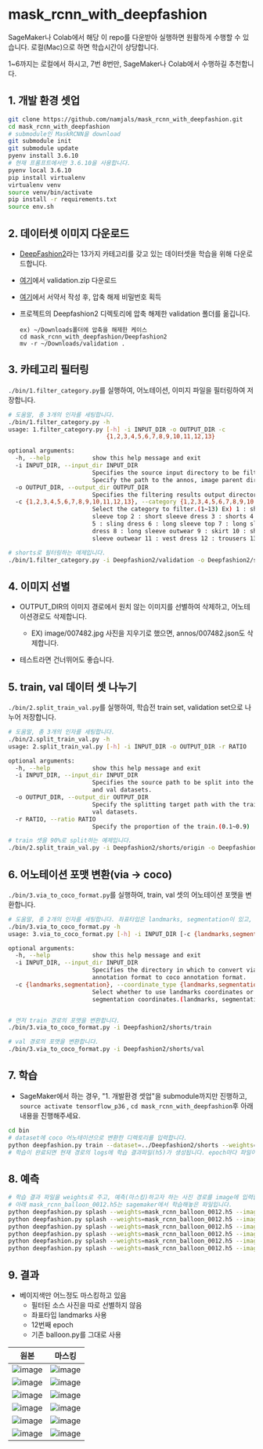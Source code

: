 # mask_rcnn_with_deepfashion

SageMaker나 Colab에서 해당 이 repo를 다운받아 실행하면 원활하게 수행할 수 있습니다. 로컬(Mac)으로 하면 학습시간이 상당합니다.

1~6까지는 로컬에서 하시고, 7번 8번만, SageMaker나 Colab에서 수행하길 추천합니다.

## 1. 개발 환경 셋업

```bash
git clone https://github.com/namjals/mask_rcnn_with_deepfashion.git
cd mask_rcnn_with_deepfashion
# submodule인 MaskRCNN을 download
git submodule init
git submodule update
pyenv install 3.6.10
# 현재 프롬프트에서만 3.6.10을 사용합니다.
pyenv local 3.6.10
pip install virtualenv
virtualenv venv
source venv/bin/activate
pip install -r requirements.txt
source env.sh
```



## 2. 데이터셋 이미지 다운로드

- [DeepFashion2](https://github.com/switchablenorms/DeepFashion2)라는 13가지 카테고리를 갖고 있는 데이터셋을 학습을 위해 다운로드합니다.

- [여기](https://drive.google.com/drive/folders/125F48fsMBz2EF0Cpqk6aaHet5VH399Ok?usp=sharing)에서 validation.zip 다운로드
- [여기](https://docs.google.com/forms/d/e/1FAIpQLSeIoGaFfCQILrtIZPykkr8q_h9qQ5BoTYbjvf95aXbid0v2Bw/viewform?usp=sf_link)에서 서약서 작성 후, 압축 해제 비밀번호 획득

- 프로젝트의 Deepfashion2 디렉토리에 압축 해제한 validation 폴더를 옮깁니다.

  ```
  ex) ~/Downloads폴더에 압축을 해제한 케이스
  cd mask_rcnn_with_deepfashion/Deepfashion2
  mv -r ~/Downloads/validation . 
  ```



## 3. 카테고리 필터링

`./bin/1.filter_category.py`를 실행하여, 어노테이션, 이미지 파일을 필터링하여 저장합니다.

```bash
# 도움말, 총 3개의 인자를 세팅합니다.
./bin/1.filter_category.py -h
usage: 1.filter_category.py [-h] -i INPUT_DIR -o OUTPUT_DIR -c
                            {1,2,3,4,5,6,7,8,9,10,11,12,13}

optional arguments:
  -h, --help            show this help message and exit
  -i INPUT_DIR, --input_dir INPUT_DIR
                        Specifies the source input directory to be filtered.
                        Specify the path to the annos, image parent directory.
  -o OUTPUT_DIR, --output_dir OUTPUT_DIR
                        Specifies the filtering results output directory.
  -c {1,2,3,4,5,6,7,8,9,10,11,12,13}, --category {1,2,3,4,5,6,7,8,9,10,11,12,13}
                        Select the category to filter.(1~13) Ex) 1 : short
                        sleeve top 2 : short sleeve dress 3 : shorts 4 : sling
                        5 : sling dress 6 : long sleeve top 7 : long sleeve
                        dress 8 : long sleeve outwear 9 : skirt 10 : short
                        sleeve outwear 11 : vest dress 12 : trousers 13 : vest

# shorts로 필터링하는 예제입니다.
./bin/1.filter_category.py -i Deepfashion2/validation -o Deepfashion2/shorts/origin -c 3
```



## 4. 이미지 선별

- OUTPUT_DIR의 이미지 경로에서 원치 않는 이미지를 선별하여 삭제하고, 어노테이션경로도 삭제합니다. 
  - EX) image/007482.jpg 사진을 지우기로 했으면, annos/007482.json도 삭제합니다.

- 테스트라면 건너뛰어도 좋습니다.



## 5. train, val 데이터 셋 나누기

`./bin/2.split_train_val.py`를 실행하여, 학습전 train set, validation set으로 나누어 저장합니다.

```bash
# 도움말, 총 3개의 인자를 세팅합니다.
./bin/2.split_train_val.py -h
usage: 2.split_train_val.py [-h] -i INPUT_DIR -o OUTPUT_DIR -r RATIO

optional arguments:
  -h, --help            show this help message and exit
  -i INPUT_DIR, --input_dir INPUT_DIR
                        Specifies the source path to be split into the train
                        and val datasets.
  -o OUTPUT_DIR, --output_dir OUTPUT_DIR
                        Specify the splitting target path with the train and
                        val datasets.
  -r RATIO, --ratio RATIO
                        Specify the proportion of the train.(0.1~0.9)

# train 셋을 90%로 split하는 예제입니다.
./bin/2.split_train_val.py -i Deepfashion2/shorts/origin -o Deepfashion2/shorts -r 0.9 
```



## 6. 어노테이션 포맷 변환(via -> coco)

`./bin/3.via_to_coco_format.py`를 실행하여, train, val 셋의 어노테이션 포맷을 변환합니다.

```bash
# 도움말, 총 2개의 인자를 세팅합니다. 좌표타입은 landmarks, segmentation이 있고, 기본값은 landmarks 입니다.
./bin/3.via_to_coco_format.py -h
usage: 3.via_to_coco_format.py [-h] -i INPUT_DIR [-c {landmarks,segmentation}]

optional arguments:
  -h, --help            show this help message and exit
  -i INPUT_DIR, --input_dir INPUT_DIR
                        Specifies the directory in which to convert via
                        annotation format to coco annotation format.
  -c {landmarks,segmentation}, --coordinate_type {landmarks,segmentation}
                        Select whether to use landmarks coordinates or
                        segmentation coordinates.(landmarks, segmentation)


# 먼저 train 경로의 포맷을 변환합니다.
./bin/3.via_to_coco_format.py -i Deepfashion2/shorts/train

# val 경로의 포맷을 변환합니다.
./bin/3.via_to_coco_format.py -i Deepfashion2/shorts/val
```



## 7. 학습

- SageMaker에서 하는 경우, "1. 개발환경 셋업"을 submodule까지만 진행하고, `source activate tensorflow_p36` , `cd mask_rcnn_with_deepfashion`후 아래 내용을 진행해주세요.

```bash
cd bin
# dataset에 coco 어노테이션으로 변환한 디렉토리를 입력합니다.
python deepfashion.py train --dataset=../Deepfashion2/shorts --weights=coco
# 학습이 완료되면 현재 경로의 logs에 학습 결과파일(h5)가 생성됩니다. epoch마다 파일이 생성되어 파일이 여러개 인데, 이중 완료된 마지막 파일을 예측할때 사용하면 됩니다.
```



## 8. 예측

```bash
# 학습 결과 파일을 weights로 주고, 예측(마스킹)하고자 하는 사진 경로를 image에 입력합니다.
# 아래 mask_rcnn_balloon_0012.h5는 sagemaker에서 학습해놓은 파일입니다.
python deepfashion.py splash --weights=mask_rcnn_balloon_0012.h5 --image=test/1.jpg
python deepfashion.py splash --weights=mask_rcnn_balloon_0012.h5 --image=test/2.jpg
python deepfashion.py splash --weights=mask_rcnn_balloon_0012.h5 --image=test/3.jpg
python deepfashion.py splash --weights=mask_rcnn_balloon_0012.h5 --image=test/4.jpg
python deepfashion.py splash --weights=mask_rcnn_balloon_0012.h5 --image=test/5.jpg
python deepfashion.py splash --weights=mask_rcnn_balloon_0012.h5 --image=test/6.jpg
```



## 9. 결과

- 베이지색만 어느정도 마스킹하고 있음
  - 필터된 소스 사진을 따로 선별하지 않음
  - 좌표타입 landmarks 사용
  - 12번째 epoch
  - 기존 balloon.py를 그대로 사용

| 원본                                                         | 마스킹                                                       |
| ------------------------------------------------------------ | ------------------------------------------------------------ |
| ![image](https://github.com/namjals/mask_rcnn_with_deepfashion/blob/main/image/3.jpg) | ![image](https://github.com/namjals/mask_rcnn_with_deepfashion/blob/main/image/splash_20201119T025814.png) |
| ![image](https://github.com/namjals/mask_rcnn_with_deepfashion/blob/main/image/6.jpg) | ![image](https://github.com/namjals/mask_rcnn_with_deepfashion/blob/main/image/splash_20201119T030018.png) |
| ![image](https://github.com/namjals/mask_rcnn_with_deepfashion/blob/main/image/1.jpg) | ![image](https://github.com/namjals/mask_rcnn_with_deepfashion/blob/main/image/splash_20201119T025708.png) |
| ![image](https://github.com/namjals/mask_rcnn_with_deepfashion/blob/main/image/2.jpg) | ![image](https://github.com/namjals/mask_rcnn_with_deepfashion/blob/main/image/splash_20201119T025743.png) |
| ![image](https://github.com/namjals/mask_rcnn_with_deepfashion/blob/main/image/4.jpg) | ![image](https://github.com/namjals/mask_rcnn_with_deepfashion/blob/main/image/splash_20201119T025851.png) |
| ![image](https://github.com/namjals/mask_rcnn_with_deepfashion/blob/main/image/5.jpg) | ![image](https://github.com/namjals/mask_rcnn_with_deepfashion/blob/main/image/splash_20201119T025941.png) |
